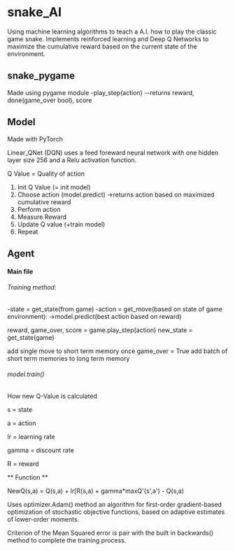 # snake_AI

Using machine learning algorithms to teach a A.I. how to play the classic game snake.
Implements reinforced learning and Deep Q Networks to maximize the cumulative reward based on the current state of the environment.

## snake_pygame

Made using pygame module
-play_step(action)
--returns reward, done(game_over bool), score

## Model

Made with PyTorch

Linear_QNet (DQN) uses a feed foreward neural network with one hidden layer size 256 and a Relu activation function.

Q Value = Quality of action
1. Init Q Value (= init model)
2. Choose action (model.predict) ->returns action based on maximized cumulative reward
3. Perform action
4. Measure Reward
5. Update Q value (+train model)
6. Repeat

## Agent

#### Main file

###### Training method:

-state = get_state(from game)
-action = get_move(based on state of game environment):
  ->model.predict(best action based on reward)
  
 reward, game_over, score = game.play_step(action)
 new_state = get_state(game)
 
 add single move to short term memory
 once game_over = True add batch of short term memories to long term memory
 
 ###### model.train()
 
How new Q-Value is calculated

s = state

a = action

lr = learning rate

gamma = discount rate

R = reward

** Function **

NewQ(s,a) = Q(s,a) + lr[R(s,a) + gamma*maxQ'(s',a') - Q(s,a)

Uses optimizer.Adam() method an algorithm for first-order gradient-based optimization of stochastic objective functions, based on adaptive estimates of lower-order moments.
 
Criterion of the Mean Squared error is pair with the built in backwards() method to complete the training process.
